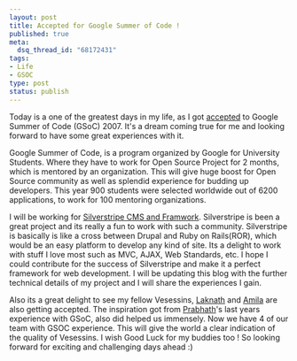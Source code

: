 ```yaml
--- 
layout: post
title: Accepted for Google Summer of Code !
published: true
meta: 
  dsq_thread_id: "68172431"
tags: 
- Life
- GSOC
type: post
status: publish
---
```

Today is a one of the greatest days in my life, as I got <a href="http://code.google.com/soc/silverstripe/appinfo.html?csaid=10BFD481863D0277">accepted</a> to Google Summer of Code (GSoC) 2007. It's a dream coming true for me and looking forward to have some great experiences with it.

Google Summer of Code, is a program organized by Google for University Students. Where they have to work for Open Source Project for 2 months, which is mentored by an organization. This will give huge boost for Open Source community as well as splendid experience for budding up developers. This year 900 students were selected worldwide out of 6200 applications, to work for 100 mentoring organizations.

I will be working for <a href="http://www.silverstripe.com/google-summer-of-code-students-announced/">Silverstripe CMS and Framwork</a>. Silverstripe is been a great project and its really a fun to work with such a community. Silverstripe is basically is like a cross between Drupal and Ruby on Rails(ROR), which would be an easy platform to develop any kind of site. Its a delight to work with stuff I love most such as MVC, AJAX, Web Standards, etc. I hope I could contribute for the success of Silverstripe and make it a perfect framework for web development. I will be updating this blog with the further technical details of my project and I will share the experiences I gain.

Also its a great delight to see my fellow Vesessins, <a href="http://code.google.com/soc/gnome/appinfo.html?csaid=80FB0FA809768E72">Laknath</a> and <a href="http://code.google.com/soc/drupal/appinfo.html?csaid=F6393FE5D49ECBB7">Amila</a> are also getting accepted. The inspiration got from <a href="http://www.nidahas.com">Prabhath</a>'s last years experience with GSoC, also did helped us immensely. Now we have 4 of our team with GSOC experience. This will give the world a clear indication of the quality of Vesessins. I wish Good Luck for my buddies too !
So looking forward for exciting and challenging days ahead :)
